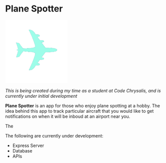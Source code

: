 # Plane Spotter

![airplane icon](./public/planeiconnobg.png)

_This is being created during my time as a student at Code Chrysalis, and is currently under initial development_

**Plane Spotter** is an app for those who enjoy plane spotting at a hobby. The idea behind this app to track particular aircraft that you would like to get notifications on when it will be inboud at an airport near you.

The

The following are currently under development:

- Express Server
- Database
- APIs
